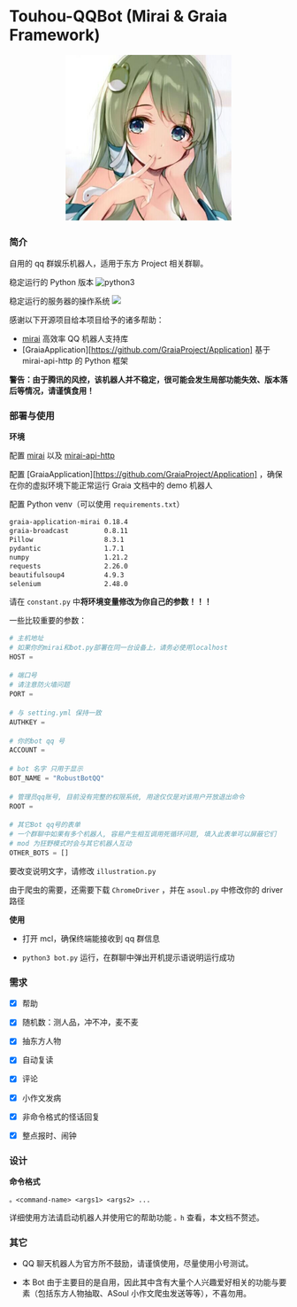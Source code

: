 # Touhou-QQBot (Mirai & Graia Framework)

<div align="center">
	<img src="assets/avatar.jpg" width="300px">
</div>

### 简介

自用的 qq 群娱乐机器人，适用于东方 Project 相关群聊。

稳定运行的 Python 版本  ![python3](https://img.shields.io/badge/python-3.8.5-blue)  

稳定运行的服务器的操作系统  ![](https://img.shields.io/badge/CentOS-7-yellow)

感谢以下开源项目给本项目给予的诸多帮助：

- [mirai](https://github.com/mamoe/mirai) 高效率 QQ 机器人支持库
- [GraiaApplication][https://github.com/GraiaProject/Application]  基于 mirai-api-http 的 Python 框架

**警告：由于腾讯的风控，该机器人并不稳定，很可能会发生局部功能失效、版本落后等情况，请谨慎食用！**



### 部署与使用

**环境**

配置 [mirai](https://github.com/mamoe/mirai) 以及 [mirai-api-http](https://github.com/project-mirai/mirai-api-http)

配置 [GraiaApplication][https://github.com/GraiaProject/Application] ，确保在你的虚拟环境下能正常运行 Graia 文档中的 demo 机器人

配置 Python venv（可以使用 `requirements.txt`）

```
graia-application-mirai 0.18.4
graia-broadcast         0.8.11
Pillow                  8.3.1
pydantic                1.7.1
numpy                   1.21.2
requests                2.26.0
beautifulsoup4          4.9.3
selenium                2.48.0
```

请在 `constant.py`  中**将环境变量修改为你自己的参数！！！**

一些比较重要的参数：

```python
# 主机地址
# 如果你的mirai和bot.py部署在同一台设备上，请务必使用localhost
HOST =  

# 端口号
# 请注意防火墙问题
PORT = 

# 与 setting.yml 保持一致
AUTHKEY = 

# 你的bot qq 号
ACCOUNT = 

# bot 名字 只用于显示
BOT_NAME = "RobustBotQQ"

# 管理员qq账号, 目前没有完整的权限系统, 用途仅仅是对该用户开放退出命令
ROOT = 

# 其它Bot qq号的表单
# 一个群聊中如果有多个机器人, 容易产生相互调用死循环问题, 填入此表单可以屏蔽它们
# mod 为狂野模式时会与其它机器人互动
OTHER_BOTS = []
```

要改变说明文字，请修改 `illustration.py`  

由于爬虫的需要，还需要下载 `ChromeDriver` ，并在 `asoul.py` 中修改你的 driver 路径

**使用**

- 打开 mcl，确保终端能接收到 qq 群信息

- `python3 bot.py` 运行，在群聊中弹出开机提示语说明运行成功



### 需求

- [x] 帮助
- [x] 随机数：测人品，冲不冲，麦不麦
- [x] 抽东方人物
- [x] 自动复读
- [x] 评论
- [x] 小作文发病
- [x] 非命令格式的怪话回复
- [x] 整点报时、闹钟



### 设计

**命令格式**

```
。<command-name> <args1> <args2> ...
```

详细使用方法请启动机器人并使用它的帮助功能 `。h` 查看，本文档不赘述。



### 其它

- QQ 聊天机器人为官方所不鼓励，请谨慎使用，尽量使用小号测试。

- 本 Bot 由于主要目的是自用，因此其中含有大量个人兴趣爱好相关的功能与要素（包括东方人物抽取、ASoul 小作文爬虫发送等等），不喜勿用。